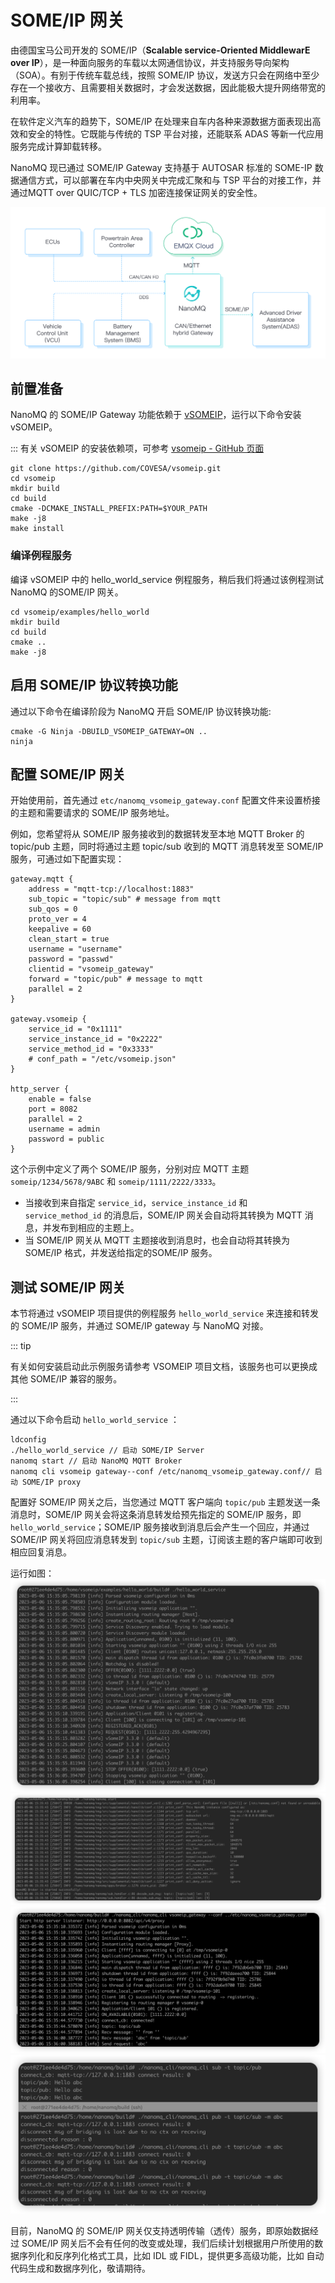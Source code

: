 # SOME/IP 网关

由德国宝马公司开发的 SOME/IP（**Scalable service-Oriented MiddlewarE over IP**），是一种面向服务的车载以太网通信协议，并支持服务导向架构（SOA）。有别于传统车载总线，按照 SOME/IP 协议，发送方只会在网络中至少存在一个接收方、且需要相关数据时，才会发送数据，因此能极大提升网络带宽的利用率。

在软件定义汽车的趋势下，SOME/IP 在处理来自车内各种来源数据方面表现出高效和安全的特性。它既能与传统的 TSP 平台对接，还能联系 ADAS 等新一代应用服务完成计算卸载转移。

NanoMQ 现已通过 SOME/IP Gateway 支持基于 AUTOSAR 标准的 SOME-IP 数据通信方式，可以部署在车内中央网关中完成汇聚和与 TSP 平台的对接工作，并通过MQTT over QUIC/TCP + TLS 加密连接保证网关的安全性。

<img src="./assets/someip-solution.png" alt="SOME/IP + MQTT 共同应用场景" style="zoom:50%;" />

## 前置准备

NanoMQ 的 SOME/IP Gateway 功能依赖于 [vSOMEIP](https://github.com/COVESA/vsomeip)，运行以下命令安装 vSOMEIP。

::: 有关 vSOMEIP 的安装依赖项，可参考 [vsomeip - GitHub 页面](https://github.com/COVESA/vsomeip) 

```shell
git clone https://github.com/COVESA/vsomeip.git
cd vsomeip
mkdir build
cd build
cmake -DCMAKE_INSTALL_PREFIX:PATH=$YOUR_PATH
make -j8
make install
```

### 编译例程服务

编译 vSOMEIP 中的 hello_world_service 例程服务，稍后我们将通过该例程测试 NanoMQ 的SOME/IP 网关。

```shell
cd vsomeip/examples/hello_world
mkdir build
cd build
cmake ..
make -j8
```

## 启用 SOME/IP 协议转换功能

通过以下命令在编译阶段为 NanoMQ 开启 SOME/IP 协议转换功能:

```shell
cmake -G Ninja -DBUILD_VSOMEIP_GATEWAY=ON ..
ninja
```

## 配置 SOME/IP 网关

开始使用前，首先通过 `etc/nanomq_vsomeip_gateway.conf` 配置文件来设置桥接的主题和需要请求的 SOME/IP 服务地址。

例如，您希望将从 SOME/IP 服务接收到的数据转发至本地 MQTT Broker 的 topic/pub 主题，同时将通过主题 topic/sub 收到的 MQTT 消息转发至 SOME/IP 服务，可通过如下配置实现：

```apacheconf
gateway.mqtt {
    address = "mqtt-tcp://localhost:1883"
    sub_topic = "topic/sub" # message from mqtt
    sub_qos = 0
    proto_ver = 4
    keepalive = 60
    clean_start = true
    username = "username"
    password = "passwd"
    clientid = "vsomeip_gateway"
    forward = "topic/pub" # message to mqtt
    parallel = 2
}

gateway.vsomeip {
    service_id = "0x1111"
    service_instance_id = "0x2222"
    service_method_id = "0x3333"
    # conf_path = "/etc/vsomeip.json"
}

http_server {
	enable = false
	port = 8082
	parallel = 2
	username = admin
	password = public
}
```

这个示例中定义了两个 SOME/IP 服务，分别对应 MQTT 主题 `someip/1234/5678/9ABC` 和 `someip/1111/2222/3333`。

- 当接收到来自指定 `service_id`，`service_instance_id` 和 `service_method_id` 的消息后，SOME/IP 网关会自动将其转换为 MQTT 消息，并发布到相应的主题上。
- 当 SOME/IP 网关从 MQTT 主题接收到消息时，也会自动将其转换为 SOME/IP 格式，并发送给指定的SOME/IP 服务。

## 测试 SOME/IP 网关

本节将通过 vSOMEIP 项目提供的例程服务 `hello_world_service` 来连接和转发的 SOME/IP 服务，并通过
SOME/IP gateway 与 NanoMQ 对接。

::: tip

有关如何安装启动此示例服务请参考 VSOMEIP 项目文档，该服务也可以更换成其他 SOME/IP 兼容的服务。

:::

通过以下命令启动  `hello_world_service` ：

``` shell
ldconfig
./hello_world_service // 启动 SOME/IP Server
nanomq start // 启动 NanoMQ MQTT Broker
nanomq cli vsomeip gateway--conf /etc/nanomq_vsomeip_gateway.conf// 启动 SOME/IP proxy
```
配置好 SOME/IP 网关之后，当您通过 MQTT 客户端向 `topic/pub` 主题发送一条消息时，SOME/IP 网关会将这条消息转发给预先指定的 SOME/IP 服务，即 `hello_world_service`；SOME/IP 服务接收到消息后会产生一个回应，并通过 SOME/IP 网关将回应消息转发到 `topic/sub` 主题，订阅该主题的客户端即可收到相应回复消息。

运行如图：
![img](./assets/hello_service.png)
![img](./assets/nanomq_someip_gateway.png)
![img](./assets/someip_gateway.png)
![img](./assets/pub_sub.png)

目前，NanoMQ 的 SOME/IP 网关仅支持透明传输（透传）服务，即原始数据经过 SOME/IP 网关后不会有任何的改变或处理，我们后续计划根据用户所使用的数据序列化和反序列化格式工具，比如 IDL 或 FIDL，提供更多高级功能，比如 自动代码生成和数据序列化，敬请期待。

